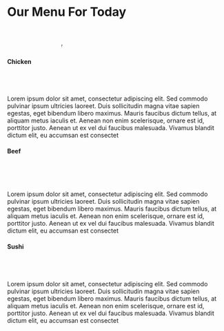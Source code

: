 <!doctype html>
<html>
<head>
<meta charset="utf-8">


<title> Assignment Solution For Module 2 </title>
<style type="css">

*{
  box-sizing: border-box;
  }

marquee{
  color: #FF3366;
  font-family: Helvetica; font-size: 15px; font-weight: bold;
   
       } 



h1{ 
 font-family: castellar, elephant; text-align:center;
 font-size: 26.25px; color:#ff0000;
  }


.heading { 
 
 font-family: castellar, elephant; 

 font-size: 18.5px; font-weight: bold; color:#0f0d03; 
position: relative;
top:2px; right: 30px;
float:right;
            }




section {
position: relative;
float: left;
top: 50px;
left :50px;

font-family: Helvetica,Playfair Display,Merriweather; 
font-size: 15px;

}








#section1 { 
border: 1px solid black;
  background-color: #C0C0C0;
  
  
  color: #fcfc00; 
  margin-right: 10px;
  margin-left: 10px;
  margin-bottom:20px;
  margin-top: 20px;
  padding:5px;
  }




#section2 { 
  border: 1px solid black;
  background-color: #6a5acd;
   
  color: #5efff7;
margin-bottom:20px;
margin-top:20px;
  margin-right: 10px;
  margin-left: 10px;
padding:5px;

}





#section3 { 
border: 1px solid black;
background-color: #0000ff;
color: #f7faf8;
 margin-right: 10px;
 margin-left: 10px;
 margin-bottom:20px; 
 margin-top:20px;
 padding:5px;

}

/*for Large devices only*/

@media (min-width: 992px) {
  .col-lg-1, .col-lg-2, .col-lg-3, .col-lg-4, .col-lg-5, .col-lg-6, .col-lg-7, .col-lg-8, .col-lg-9, .col-lg-10, .col-lg-11, .col-lg-12 {
    float: left;
    border: 1px solid green;
  }
  .col-lg-1 {
    width: 8.33%;
  }
  .col-lg-2 {
    width: 16.66%;
  }
  .col-lg-3 {
    width: 25%;
  }
  .col-lg-4 {
    width: 33.33%;
  }
  .col-lg-5 {
    width: 41.66%;
  }
  .col-lg-6 {
    width: 50%;
  }
  .col-lg-7 {
    width: 58.33%;
  }
  .col-lg-8 {
    width: 66.66%;
  }
  .col-lg-9 {
    width: 74.99%;
  }
  .col-lg-10 {
    width: 83.33%;
  }
  .col-lg-11 {
    width: 91.66%;
  }
  .col-lg-12 {
    width: 100%;
  }
}

/* for Medium devices only */
@media (min-width:768px) and (max-width:991px) {
  .col-md-1, .col-md-2, .col-md-3, .col-md-4, .col-md-5, .col-md-6, .col-md-7, .col-md-8, .col-md-9, .col-md-10, .col-md-11, .col-md-12 {
    float: left;
    border: 1px solid green;
  }
  .col-md-1 {
    width: 8.33%;
  }
  .col-md-2 {
    width: 16.66%;
  }
  .col-md-3 {
    width: 25%;
  }
  .col-md-4 {
    width: 33.33%;
  }
  .col-md-5 {
    width: 41.66%;
  }
  .col-md-6 {
    width: 50%;
  }
  .col-md-7 {
    width: 58.33%;
  }
  .col-md-8 {
    width: 66.66%;
  }
  .col-md-9 {
    width: 74.99%;
  }
  .col-md-10 {
    width: 83.33%;
  }
  .col-md-11 {
    width: 91.66%;
  }
  .col-md-12 {
    width: 100%;
  }
}








/* for Small devices only */
@media (max-width:767px) {
  .col-sd-1, .col-sd-2, .col-sd-3, .col-sd-4, .col-sd-5, .col-sd-6, .col-sd-7, .col-sd-8, .col-sd-9, .col-sd-10, .col-sd-11, .col-sd-12 {
    float: left;
    border: 1px solid green;
  }
  .col-sd-1 {
    width: 8.33%;
  }
  .col-sd-2 {
    width: 16.66%;
  }
  .col-sd-3 {
    width: 25%;
  }
  .col-sd-4 {
    width: 33.33%;
  }
  .col-sd-5 {
    width: 41.66%;
  }
  .col-sd-6 {
    width: 50%;
  }
  .col-sd-7 {
    width: 58.33%;
  }
  .col-sd-8 {
    width: 66.66%;
  }
  .col-sd-9 {
    width: 74.99%;
  }
  .col-sd-10 {
    width: 83.33%;
  }
  .col-sd-11 {
    width: 91.66%;
  }
  .col-sd-12 {
    width: 100%;
  }
}

</style>


<h1> Our Menu For Today </h1>
<br>
<br>
<marquee id="marq" direction="right" hspace="25%" bgcolor="">Menu is down below </marquee>


</head>



<body>

<section id="section1" class="col-lg-3 col-md-6 col-sd-12">
<h4 class="heading"> Chicken</h4>

<br>
<br>
<br>
Lorem ipsum dolor sit amet, consectetur adipiscing elit. Sed commodo pulvinar ipsum ultricies laoreet. Duis sollicitudin magna vitae sapien egestas, eget bibendum libero maximus. Mauris faucibus dictum tellus, at aliquam metus iaculis et. Aenean non enim scelerisque, ornare est id, porttitor justo. Aenean ut ex vel dui faucibus malesuada. Vivamus blandit dictum elit, eu accumsan est consectet
</section>


<section id="section2" class="col-lg-3 col-md-6 col-sd-12">
<h4 class="heading"> Beef</h4>
<br>
<br>
<br>

Lorem ipsum dolor sit amet, consectetur adipiscing elit. Sed commodo pulvinar ipsum ultricies laoreet. Duis sollicitudin magna vitae sapien egestas, eget bibendum libero maximus. Mauris faucibus dictum tellus, at aliquam metus iaculis et. Aenean non enim scelerisque, ornare est id, porttitor justo. Aenean ut ex vel dui faucibus malesuada. Vivamus blandit dictum elit, eu accumsan est consectet
</section>


<section id="section3" class="col-lg-3 col-md-6 col-sd-12">
<h4 class="heading"> Sushi</h4>

<br>
<br>
<br>
Lorem ipsum dolor sit amet, consectetur adipiscing elit. Sed commodo pulvinar ipsum ultricies laoreet. Duis sollicitudin magna vitae sapien egestas, eget bibendum libero maximus. Mauris faucibus dictum tellus, at aliquam metus iaculis et. Aenean non enim scelerisque, ornare est id, porttitor justo. Aenean ut ex vel dui faucibus malesuada. Vivamus blandit dictum elit, eu accumsan est consectet
</section>


</body>


</html>
